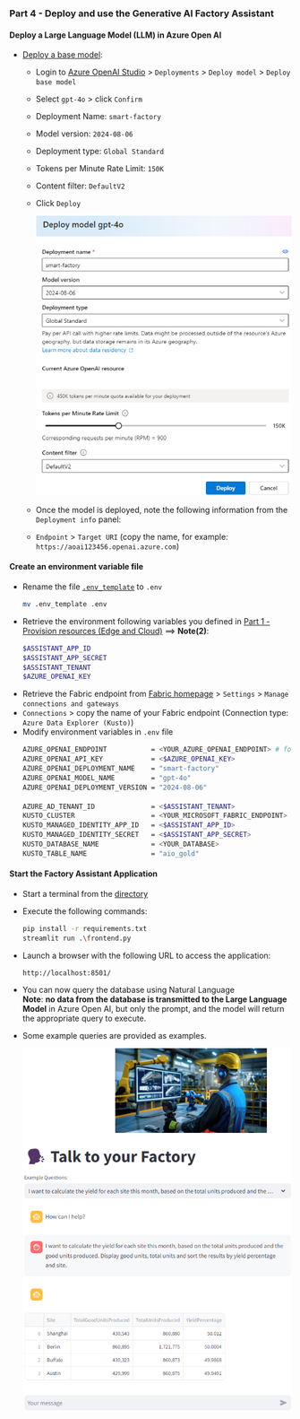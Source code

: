 ### Part 4 - Deploy and use the Generative AI Factory Assistant

#### Deploy a Large Language Model (LLM) in Azure Open AI
   - [Deploy a base model](https://learn.microsoft.com/en-us/azure/ai-services/openai/how-to/create-resource?pivots=web-portal#deploy-a-model):
      - Login to [Azure OpenAI Studio](https://oai.azure.com/) > `Deployments` > `Deploy model` > `Deploy base model`
      - Select `gpt-4o` > click `Confirm`
      - Deployment Name: `smart-factory`
      - Model version: `2024-08-06`
      - Deployment type: `Global Standard`
      - Tokens per Minute Rate Limit: `150K`
      - Content filter: `DefaultV2`
      - Click `Deploy`

        ![model-deployment](./artifacts/media/llm1.png "model-deployment")

      - Once the model is deployed, note the following information from the `Deployment info` panel:
      - `Endpoint` > `Target URI` (copy the name, for example: `https://aoai123456.openai.azure.com`)

#### Create an environment variable file
- Rename the file [`.env_template`](./artifacts/factory-assistant/.env_template) to `.env`
    ```bash
    mv .env_template .env
    ```
- Retrieve the environment following variables you defined in [Part 1 - Provision resources (Edge and Cloud)](./INSTALL-1.md) ==> **Note(2)**:
    ```bash
    $ASSISTANT_APP_ID
    $ASSISTANT_APP_SECRET
    $ASSISTANT_TENANT
    $AZURE_OPENAI_KEY
    ```
- Retrieve the Fabric endpoint from [Fabric homepage](https://app.fabric.microsoft.com/home) > `Settings` > `Manage connections and gateways`
- `Connections` > copy the name of your Fabric endpoint (Connection type: `Azure Data Explorer (Kusto)`)
- Modify environment variables in `.env` file
    ```bash
    AZURE_OPENAI_ENDPOINT           = <YOUR_AZURE_OPENAI_ENDPOINT> # for example: https://aoai123456.openai.azure.com
    AZURE_OPENAI_API_KEY            = <$AZURE_OPENAI_KEY>
    AZURE_OPENAI_DEPLOYMENT_NAME    = "smart-factory"
    AZURE_OPENAI_MODEL_NAME         = "gpt-4o"
    AZURE_OPENAI_DEPLOYMENT_VERSION = "2024-08-06"

    AZURE_AD_TENANT_ID              = <$ASSISTANT_TENANT>
    KUSTO_CLUSTER                   = <YOUR_MICROSOFT_FABRIC_ENDPOINT>
    KUSTO_MANAGED_IDENTITY_APP_ID   = <$ASSISTANT_APP_ID>
    KUSTO_MANAGED_IDENTITY_SECRET   = <$ASSISTANT_APP_SECRET>
    KUSTO_DATABASE_NAME             = <YOUR_DATABASE>
    KUSTO_TABLE_NAME                = "aio_gold"
    ```

#### Start the Factory Assistant Application
- Start a terminal from the [directory](./artifacts/factory-assistant/)
- Execute the following commands:
    ```bash
    pip install -r requirements.txt
    streamlit run .\frontend.py
    ```
- Launch a browser with the following URL to access the application:
    ```
    http://localhost:8501/
    ```
- You can now query the database using Natural Language  
**Note**: **no data from the database is transmitted to the Large Language Model** in Azure Open AI, but only the prompt, and the model will return the appropriate query to execute.  
- Some example queries are provided as examples.

    ![Factory Assistant User Interface](./artifacts/media/factory-assistant-ui.png "Factory Assistant User Interface")